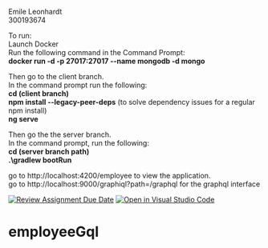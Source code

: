Emile Leonhardt  
300193674  
  
To run:  
Launch Docker  
Run the following command in the Command Prompt:    
**docker run -d -p 27017:27017 --name mongodb -d mongo**  

Then go to the client branch.  
In the command prompt run the following:    
**cd (client branch)**  
**npm install --legacy-peer-deps** (to solve dependency issues for a regular npm install)  
**ng serve**  

Then go the the server branch.  
In the command prompt, run the following:  
**cd (server branch path)**  
**.\gradlew bootRun**  
  
go to http://localhost:4200/employee to view the application.  
go to http://localhost:9000/graphiql?path=/graphql for the graphql interface  
  
  

   



[![Review Assignment Due Date](https://classroom.github.com/assets/deadline-readme-button-22041afd0340ce965d47ae6ef1cefeee28c7c493a6346c4f15d667ab976d596c.svg)](https://classroom.github.com/a/TCK6WrAb)
[![Open in Visual Studio Code](https://classroom.github.com/assets/open-in-vscode-2e0aaae1b6195c2367325f4f02e2d04e9abb55f0b24a779b69b11b9e10269abc.svg)](https://classroom.github.com/online_ide?assignment_repo_id=17040813&assignment_repo_type=AssignmentRepo)
# employeeGql
